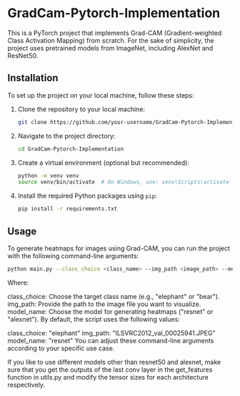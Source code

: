 # GradCam-Pytorch-Implementation

This is a PyTorch project that implements Grad-CAM (Gradient-weighted Class Activation Mapping) from scratch. For the sake of simplicity, the project uses pretrained models from ImageNet, including AlexNet and ResNet50.

## Installation

To set up the project on your local machine, follow these steps:

1. Clone the repository to your local machine:

    ```bash
    git clone https://github.com/your-username/GradCam-Pytorch-Implementation.git
    ```

2. Navigate to the project directory:

    ```bash
    cd GradCam-Pytorch-Implementation
    ```

3. Create a virtual environment (optional but recommended):

    ```bash
    python -m venv venv
    source venv/bin/activate  # On Windows, use: venv\Scripts\activate
    ```

4. Install the required Python packages using `pip`:

    ```bash
    pip install -r requirements.txt
    ```

## Usage

To generate heatmaps for images using Grad-CAM, you can run the project with the following command-line arguments:

```bash
python main.py --class_choice <class_name> --img_path <image_path> --model_name <model_name>
```



Where:

class_choice: Choose the target class name (e.g., "elephant" or "bear").
img_path: Provide the path to the image file you want to visualize.
model_name: Choose the model for generating heatmaps ("resnet" or "alexnet").
By default, the script uses the following values:

class_choice: "elephant"
img_path: "ILSVRC2012_val_00025941.JPEG"
model_name: "resnet"
You can adjust these command-line arguments according to your specific use case.

If you like to use different models other than resnet50 and alexnet, make sure that you get the outputs of the last conv layer in the get_features function in utils.py and modify the tensor sizes for each architecture respectively. 

